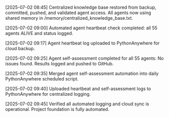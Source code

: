 [2025-07-02 08:45] Centralized knowledge base restored from backup, committed, pushed, and validated agent access. All agents now using shared memory in /memory/centralized_knowledge_base.txt.

[2025-07-02 09:00] Automated agent heartbeat check completed: all 55 agents ALIVE and status logged.

[2025-07-02 09:17] Agent heartbeat log uploaded to PythonAnywhere for cloud backup.

[2025-07-02 09:25] Agent self-assessment completed for all 55 agents: No issues found. Results logged and pushed to GitHub.

[2025-07-02 09:35] Merged agent self-assessment automation into daily PythonAnywhere scheduled script.

[2025-07-02 09:40] Uploaded heartbeat and self-assessment logs to PythonAnywhere for centralized logging.

[2025-07-02 09:45] Verified all automated logging and cloud sync is operational. Project foundation is fully automated.
